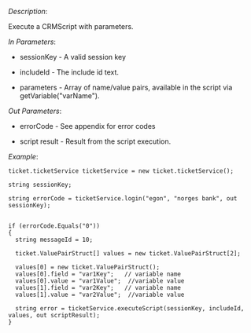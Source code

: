 <properties date="2016-06-24"
SortOrder="144"
/>

*Description*:

Execute a CRMScript with parameters.

*In Parameters*:

* sessionKey            - A valid session key

* includeId             - The include id text.

* parameters            - Array of name/value pairs, available in the script via getVariable("varName").


*Out Parameters*:

* errorCode  - See appendix for error codes

* script result            - Result from the script execution.


*Example*:
```
ticket.ticketService ticketService = new ticket.ticketService();

string sessionKey;

string errorCode = ticketService.login("egon", "norges bank", out sessionKey);

 
if (errorCode.Equals("0"))
{
  string messageId = 10;

  ticket.ValuePairStruct[] values = new ticket.ValuePairStruct[2];
  
  values[0] = new ticket.ValuePairStruct();
  values[0].field = "var1Key";   // variable name
  values[0].value = "var1Value";  //variable value
  values[1].field = "var2Key";   // variable name
  values[1].value = "var2Value";  //variable value

  string error = ticketService.executeScript(sessionKey, includeId, values, out scriptResult);
}
```

